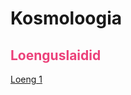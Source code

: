# Kosmoloogia

## <span style="color:#ec417a">Loenguslaidid</span>

[Loeng 1](artifacts/loeng_1.pdf)